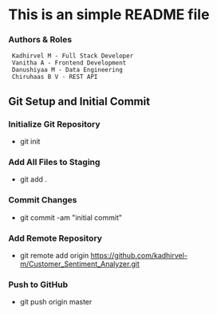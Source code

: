 # This is an simple README file

### Authors & Roles
     Kadhirvel M - Full Stack Developer
     Vanitha A - Frontend Development
     Danushiyaa M - Data Engineering
     Chiruhaas B V - REST API

## Git Setup and Initial Commit

### Initialize Git Repository
- git init

### Add All Files to Staging
- git add .

### Commit Changes
- git commit -am "initial commit"

### Add Remote Repository
- git remote add origin https://github.com/kadhirvel-m/Customer_Sentiment_Analyzer.git

### Push to GitHub
- git push origin master

